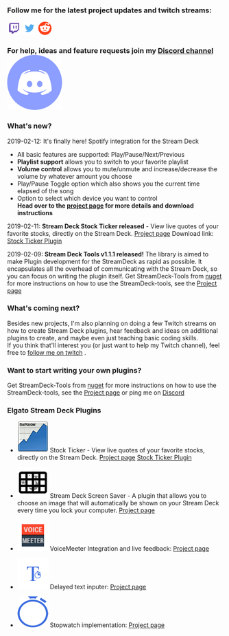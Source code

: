### Follow me for the latest project updates and twitch streams:  
<a href="https://www.twitch.tv/barraider/" alt="@BarRaider"><img src="/images/twitch.png" height="32" width="32"/></a> 
<a href="https://twitter.com/realBarRaider" alt="@realBarRaider"><img src="/images/brtwit.png" height="32" width="32"/></a> 
<a href="https://www.reddit.com/user/BarRaider" alt="@BarRaider"><img src="/images/brred.png" height="32" width="32"/></a>  

### For help, ideas and feature requests join my [Discord channel](https://discord.gg/7E37fYm) <a href="https://discord.gg/7E37fYm"><img src="/images/discord.png" class="discord-img"></a>

### What's new?
2019-02-12: It's finally here! <span class="spotify-title">Spotify integration for the Stream Deck</span>
- All basic features are supported: Play/Pause/Next/Previous
- **Playlist support** allows you to switch to your favorite playlist
- **Volume control** allows you to mute/unmute and increase/decrease the volume by whatever amount you choose
- Play/Pause Toggle option which also shows you the current time elapsed of the song
- Option to select which device you want to control  
**Head over to the [project page](/spotify) for more details and download instructions**

2019-02-11: **Stream Deck Stock Ticker released** - View live quotes of your favorite stocks, directly on the Stream Deck. [Project page](https://github.com/BarRaider/streamdeck-stockticker) Download link: [Stock Ticker Plugin](https://github.com/BarRaider/streamdeck-stockticker/releases/download/v1.0/com.barraider.stockticker.streamDeckPlugin)

2019-02-09: **Stream Deck Tools v1.1.1 released!** The library is aimed to make Plugin development for the StreamDeck as rapid as possible. It encapsulates all the overhead of communicating with the Stream Deck, so you can focus on writing the plugin itself. Get StreamDeck-Tools from [nuget](https://www.nuget.org/packages/StreamDeck-Tools/) for more instructions on how to use the StreamDeck-tools, see the [Project page](https://github.com/BarRaider/barraider-sdtools)

### What's coming next?
Besides new projects, I'm also planning on  doing a few Twitch streams on how to create Stream Deck plugins, hear feedback and ideas on additional plugins to create, and maybe even just teaching basic coding skills.   
If you think that'll interest you (or just want to help my Twitch channel), feel free to [follow me on twitch](https://m.twitch.tv/barraider) .


### Want to start writing your own plugins? 
Get StreamDeck-Tools from [nuget](https://www.nuget.org/packages/StreamDeck-Tools/) for more instructions on how to use the StreamDeck-tools, see the [Project page](https://github.com/BarRaider/barraider-sdtools) or ping me on [Discord](https://discord.gg/7E37fYm)

### Elgato Stream Deck Plugins

* <img src="/images/stock.png"> Stock Ticker - View live quotes of your favorite stocks, directly on the Stream Deck. [Project page](https://github.com/BarRaider/streamdeck-stockticker) [Stock Ticker Plugin](https://github.com/BarRaider/streamdeck-stockticker/releases/download/v1.0/com.barraider.stockticker.streamDeckPlugin)

* <img src="/images/ssaver.png"> Stream Deck Screen Saver - A plugin that allows you to choose an image that will automatically be shown on your Stream Deck every time you lock your computer. [Project page](/sdscreensaver)

* <img src="/images/vm.png">  VoiceMeeter Integration and live feedback: [Project page](https://github.com/BarRaider/streamdeck-voicemeeter)
	
* <img src="/images/dtext.png"> Delayed text inputer: [Project page](https://github.com/BarRaider/streamdeck-delayedtext)
	
* <img src="/images/swatch.png"> Stopwatch implementation: [Project page](https://github.com/BarRaider/streamdeck-stopwatch)
	


